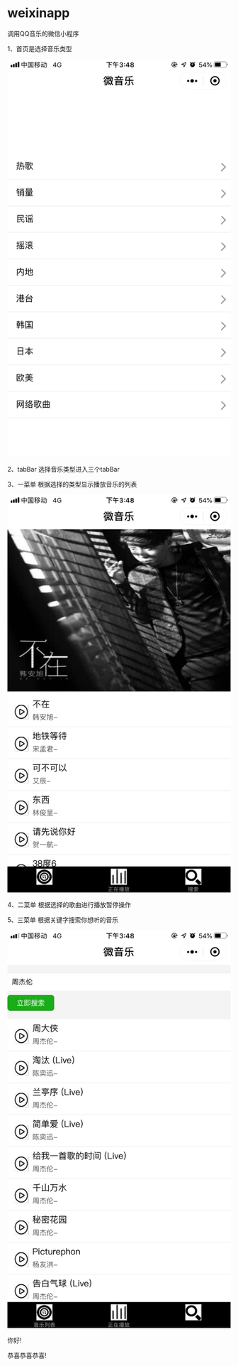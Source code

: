 # weixinapp
调用QQ音乐的微信小程序

1、首页是选择音乐类型

![Image discription](https://github.com/ghczqx1992/weixinapp/blob/master/weixinapp3/doc/images/shouye.PNG)

2、tabBar 选择音乐类型进入三个tabBar

3、一菜单 根据选择的类型显示播放音乐的列表

![Image discription](https://github.com/ghczqx1992/weixinapp/blob/master/weixinapp3/doc/images/list.PNG)

4、二菜单 根据选择的歌曲进行播放暂停操作




5、三菜单 根据关键字搜索你想听的音乐

![Image discription](https://github.com/ghczqx1992/weixinapp/blob/master/weixinapp3/doc/images/search.PNG)


你好!

恭喜恭喜恭喜!